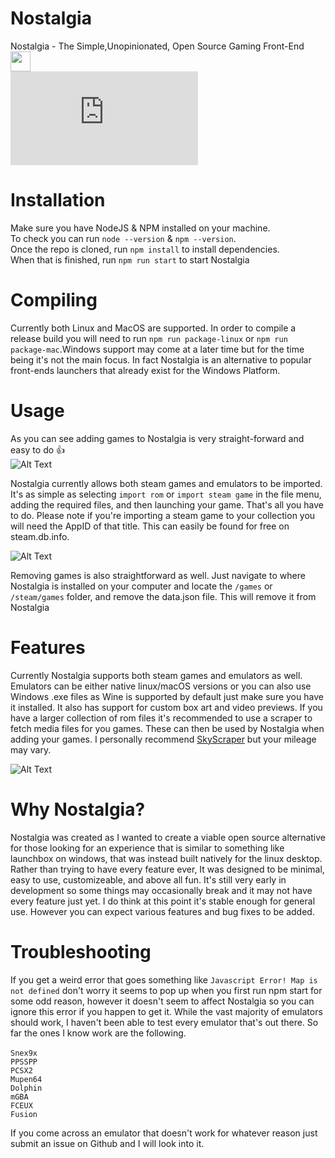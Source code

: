 # Nostalgia 
Nostalgia - The Simple,Unopinionated, Open Source Gaming Front-End
<img width="32" height="32" src="https://i.imgur.com/UQz3tN9.png">
<br>
![Alt Text](https://gbatemp.net/proxy.php?image=https%3A%2F%2Fmedia4.giphy.com%2Fmedia%2F3b5a9dVpTJFmfauiHc%2Fgiphy.gif&hash=368cdbdded067611ade69850b54b49a0)

# Installation
Make sure you have NodeJS & NPM installed on your machine.
<br>
To check you can run `node --version` & `npm --version`.
<br>
Once the repo is cloned, run `npm install` to install dependencies.
<br>
When that is finished, run `npm run start` to start Nostalgia

# Compiling
Currently both Linux and MacOS are supported. In order to compile a release build you will need to run `npm run package-linux` or `npm run package-mac`.Windows support may come at a later time but for the time being it's not the main focus. In fact Nostalgia is an alternative to popular front-ends launchers that already exist for the Windows Platform.

# Usage
As you can see adding games to Nostalgia is very straight-forward and easy to do 👍
<br>
![Alt Text](https://media2.giphy.com/media/SP0KlPJ9ns2I81r6OG/giphy.gif)

Nostalgia currently allows both steam games and emulators to be imported. It's as simple as selecting `import rom`
or `import steam game` in the file menu, adding the required files, and then launching your game. That's all you have to do. 
Please note if you're importing a steam game to your collection you will need the AppID of that title. This can easily be 
found for free on steam.db.info. 

![Alt Text](https://media3.giphy.com/media/hyJJeraLb0M0SvWffJ/giphy.gif)

Removing games is also straightforward as well. Just navigate to where Nostalgia is installed
on your computer and locate the `/games` or `/steam/games` folder, and remove the data.json file. This will remove it from Nostalgia

# Features
Currently Nostalgia supports both steam games and emulators as well. Emulators can be either native linux/macOS versions or you can also
use Windows .exe files as Wine is supported by default just make sure you have it installed. It also has support for custom box art and video previews. If you have a larger collection of rom files it's recommended to use a scraper to fetch media files for you games. These can then be used by Nostalgia 
when adding your games. I personally recommend [SkyScraper](https://github.com/muldjord/skyscraper) but your mileage may vary. 

![Alt Text](https://i.imgur.com/by30Sxd.png)

# Why Nostalgia?
Nostalgia was created as I wanted to create a viable open source alternative for those looking for an experience that is similar to something like launchbox on windows, that was instead built natively for the linux desktop. Rather than trying to have every feature ever, It was designed to be minimal, easy to use, customizeable, and above all fun. It's still very early in development so some things may occasionally break and it may not have every feature just yet. I do think at this point it's stable enough for general use. However you can expect various features and bug fixes to be added. 

# Troubleshooting
If you get a weird error that goes something like `Javascript Error! Map is not defined` don't worry it seems to pop up when you first
run npm start for some odd reason, however it doesn't seem to affect Nostalgia so you can ignore this error if you happen to get it. While the vast majority of emulators should work, I haven't been able to test every emulator that's out there. So far the ones I know work are the following.
<br>
<br>
`Snex9x`
<br>
`PPSSPP`
<br>
`PCSX2`
<br>
`Mupen64`
<br>
`Dolphin`
<br>
`mGBA`
<br>
`FCEUX`
<br>
`Fusion`

If you come across an emulator that doesn't work for whatever reason just submit an issue on Github and I will look into it. 
